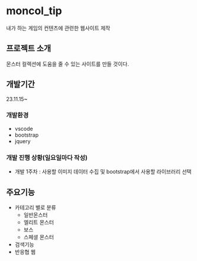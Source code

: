 # moncol_tip
내가 하는 게임의 컨텐츠에 관련한 웹사이트 제작

## 프로젝트 소개
몬스터 컬렉션에 도움을 줄 수 있는 사이트를 만들 것이다.
<br>

## 개발기간
23.11.15~

### 개발환경
  - vscode
  - bootstrap
  - jquery
### 개발 진행 상황(일요일마다 작성)
  - 개발 1주차 : 사용할 이미지 데이터 수집 및 bootstrap에서 사용할 라이브러리 선택

## 주요기능
  - 카테고리 별로 분류
    - 일반몬스터
    - 엘리트 몬스터
    - 보스
    - 스페셜 몬스터
  - 검색기능
  - 반응협 웹
